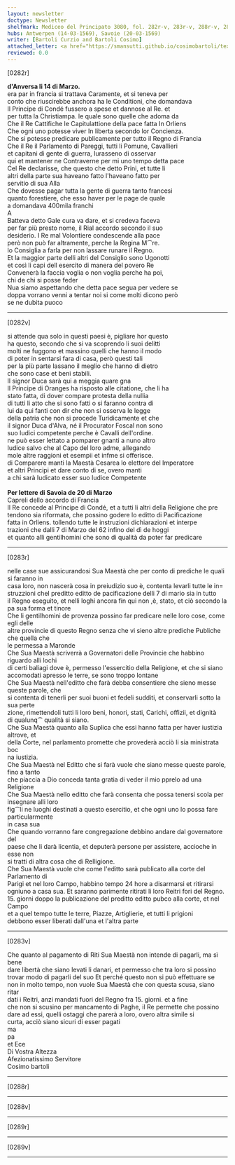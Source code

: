 ```yaml
---
layout: newsletter
doctype: Newsletter
shelfmark: Mediceo del Principato 3080, fol. 282r-v, 283r-v, 288r-v, 289r-v
hubs: Antwerpen (14-03-1569), Savoie (20-03-1569)
writer: [Bartoli Curzio and Bartoli Cosimo]
attached_letter: <a href="https://smansutti.github.io/cosimobartoli/texts/TBD/">TBD</a>
reviewed: 0.0
---
```


[0282r]  
  
  
<strong>d'Anversa li 14 di Marzo.</strong>  
era par in francia si trattava Caramente, et si teneva per  
conto che riuscirebbe anchora ha le Conditioni, che domandava  
Il Principe di Condé fussero a spese et dannose al Re. et  
per tutta la Christiampa. le quale sono quelle che adoma da  
Che il Re Cattifiche le Capitulattione della pace fatta In Orliens  
Che ogni uno potesse viver In liberta secondo lor Concienza.  
Che si potesse predicare publicamente per tutto il Regno di Francia  
Che il Re il Parlamento di Pareggi, tutti li Pomune, Cavallieri  
et capitani di gente di guerra, Iurasseno di osservar  
qui et mantener ne Contraverne per mi uno tempo detta pace  
Cel Re declarisse, che questo che detto Prini, et tutte li  
altri della parte sua haveano fatto l'haveano fatto per  
servitio di sua Alla  
Che dovesse pagar tutta la gente di guerra tanto francesi  
quanto forestiere, che esso haver per le page de quale  
a domandava 400mila franchi  
A  
Batteva detto Gale cura va dare, et si credeva faceva  
per far più presto nome, il Rial accordo secondo il suo  
desiderio. I Re mal Volontiere condescende alla pace  
però non può far altramente, perche la Regina M⁀re.  
lo Consiglia a farla per non lassare runare il Regno.  
Et la maggior parte delli altri del Consiglio sono Ugonotti  
et così li capi dell esercito di manera del povero Re  
Convenerà la faccia voglia o non voglia perche ha poi,  
chi de chi si posse feder  
Nua siamo aspettando che detta pace segua per vedere se  
doppa vorrano venni a tentar noi si come molti dicono però  
se ne dubita puoco  
  
---  

[0282v]  
  
  
si attende qua solo in questi paesi è, pigliare hor questo  
ha questo, secondo che si va scoprendo li suoi delitti  
molti ne fuggono et massino quelli che hanno il modo  
di poter in sentarsi fara di casa, però questi tali  
per la più parte lassano il meglio che hanno di dietro  
che sono case et beni stabili.  
Il signor Duca sarà qui a meggia quare gna  
Il Principe di Oranges ha risposto alle citatione, che li ha  
stato fatta, di dover compare protesta della nullia  
di tutti li atto che si sono fatti o si faranno contra di  
lui da qui fanti con dir che non si osserva le legge  
della patria che non si procede Turidicamente et che  
il signor Duca d'Alva, né il Procurator Foscal non sono  
suo Iudici competente perche è Cavalli dell'ordine.  
ne può esser lettato a pomparer gnanti a nuno altro  
Iudice salvo che al Capo del loro adme, allegando  
mole altre raggioni et esempii et infme si offerisce.  
di Comparere manti la Maestà Cesarea lo elettore del Imperatore  
et altri Principi et dare conto di se, overo manti  
a chi sarà Iudicato esser suo Iudice Competente  
<br/><strong>Per lettere di Savoia de 20 di Marzo</strong>  
Capreli dello accordo di Francia  
Il Re concede al Principe di Condé, et a tutti li altri della Religione che pre  
tendono sia riformata, che possino godere lo editto di Pacificazione  
fatta in Orliens. tollendo tutte le instruzioni dichiarazioni et interpe  
trazioni che dalli 7 di Marzo del 62 infino del dì de hoggi  
et quanto alli gentilhomini che sono di qualità da poter far predicare  
  
---  

[0283r]  
  
  
nelle case sue assicurandosi Sua Maestà che per conto di prediche le quali si faranno in  
casa loro, non nascerà cosa in preiudizio suo è, contenta levarli tutte le in=  
struzzioni chel preditto editto de pacificazione delli 7 di mario sia in tutto  
il Regno eseguito, et nelli loghi ancora fin qui non ,è, stato, et ciò secondo la  
pa sua forma et tinore  
Che li gentilhomini de provenza possino far predicare nelle loro cose, come egli delle  
altre provincie di questo Regno senza che vi sieno altre prediche Publiche che quella che  
le permessa a Maronde  
Che Sua Maestà scriverrà a Governatori delle Provincie che habbino riguardo alli lochi  
di certi baliagi dove è, permesso l'essercitio della Religione, et che si siano  
accomodati apresso le terre, se sono troppo lontane  
Che Sua Maestà nell'editto che farà debba consentiere che sieno messe queste parole, che  
si contenta di tenerli per suoi buoni et fedeli sudditi, et conservarli sotto la sua perte  
zione, rimettendoli tutti li loro beni, honori, stati, Carichi, offizii, et dignità  
di qualunq⁀ qualità si siano.  
Che Sua Maestà quanto alla Suplica che essi hanno fatta per haver iustizia altrove, et  
della Corte, nel parlamento promette che provederà acciò li sia ministrata boc  
na iustizia.  
Che Sua Maestà nel Editto che si farà vuole che siano messe queste parole, fino a tanto  
che piaccia a Dio conceda tanta gratia di veder il mio pprelo ad una Religione  
Che Sua Maestà nello editto che farà consenta che possa tenersi scola per insegnare alli loro  
fig⁀li ne luoghi destinati a questo esercitio, et che ogni uno lo possa fare particularmente  
in casa sua  
Che quando vorranno fare congregazione debbino andare dal governatore del  
paese che li darà licentia, et deputerà persone per assistere, accioche in esse non  
si tratti di altra cosa che di Relligione.  
Che Sua Maestà vuole che come l'editto sarà publicato alla corte del Parlamento di  
Parigi et nel loro Campo, habbino tempo 24 hore a disarmarsi et ritirarsi  
ogniuno a casa sua. Et saranno parimente ritirati li loro Reitri fori del Regno.  
15. giorni doppo la publicazione del preditto editto pubco alla corte, et nel Campo  
et a quel tempo tutte le terre, Piazze, Artiglierie, et tutti li prigioni  
debbono esser liberati dall'una et l'altra parte  
  
---  

[0283v]  
  
  
Che quanto al pagamento di Riti Sua Maestà non intende di pagarli, ma sì bene  
dare libertà che siano levati li danari, et permesso che tra loro si possino  
trovar modo di pagarli del suo Et perché questo non si può effettuare se  
non in molto tempo, non vuole Sua Maestà che con questa scusa, siano ritar  
dati i Reitri, anzi mandati fuori del Regno fra 15. giorni. et a fine  
che non si scusino per mancamento di Paghe, il Re permette che possino  
dare ad essi, quelli ostaggi che parerà a loro, overo altra simile si  
curta, acciò siano sicuri di esser pagati  
ma  
pa  
et Ece  
Di Vostra Altezza  
Afezionatissimo Servitore  
Cosimo bartoli  
  
---  

[0288r]  
  
  
  
---  

[0288v]  
  
  
  
---  

[0289r]  
  
  
  
---  

[0289v]  
  
  
  
---  

